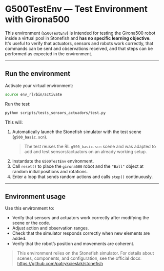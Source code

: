 # G500TestEnv — Test Environment with Girona500

This environment (`G500TestEnv`) is intended for testing the Girona500 robot inside a virtual pool in Stonefish and **has no specific learning objective**.  
It's useful to verify that actuators, sensors and robots work correctly, that commands can be sent and observations received, and that steps can be performed as expected in the environment.

---

## Run the environment
Activate your virtual environment:
```bash
source env_rl/bin/activate
```
  
Run the test:
```bash
python scripts/tests_sensors_actuadors/test.py
```

This will:
1. Automatically launch the Stonefish simulator with the test scene (`g500_basic.scn`).  
   > The test reuses the RL `g500_basic.scn` scene and was adapted to add and test sensors/actuators on an already working setup.
2. Instantiate the `G500TestEnv` environment.
3. Call `reset()` to place the `girona500` robot and the `"Ball"` object at random initial positions and rotations.
4. Enter a loop that sends random actions and calls `step()` continuously.

---

## Environment usage

Use this environment to:
- Verify that sensors and actuators work correctly after modifying the scene or the code.
- Adjust action and observation ranges.
- Check that the simulator responds correctly when new elements are added.
- Verify that the robot’s position and movements are coherent.
> This environment relies on the Stonefish simulator. For details about scenes, components, and configuration, see the official docs:
https://github.com/patrykcieslak/stonefish
